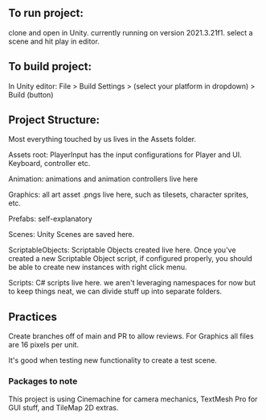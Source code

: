 ## To run project:
clone and open in Unity. currently running on version 2021.3.21f1. select a scene and hit play in editor.

## To build project:

In Unity editor: 
File > Build Settings > (select your platform in dropdown) > Build (button) 

## Project Structure:
Most everything touched by us lives in the Assets folder.

Assets root:
PlayerInput has the input configurations for Player and UI. Keyboard, controller etc. 

Animation:
animations and animation controllers live here

Graphics:
all art asset .pngs live here, such as tilesets, character sprites, etc. 

Prefabs:
self-explanatory

Scenes:
Unity Scenes are saved here.

ScriptableObjects:
Scriptable Objects created live here. Once you've created a new Scriptable Object script, if configured properly, you should be able to create new instances with right click menu.

Scripts:
C# scripts live here. we aren't leveraging namespaces for now but to keep things neat, we can divide stuff up into separate folders.

## Practices
Create branches off of main and PR to allow reviews. 
For Graphics all files are 16 pixels per unit. 

It's good when testing new functionality to create a test scene.

### Packages to note
This project is using Cinemachine for camera mechanics, TextMesh Pro for GUI stuff, and TileMap 2D extras. 


